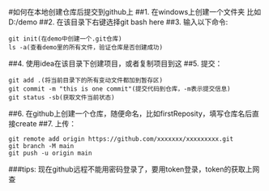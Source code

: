 #如何在本地创建仓库后提交到github上
##1. 在windows上创建一个文件夹 比如D:/demo
##2. 在该目录下右键选择git bash here
##3. 输入以下命令:
```
git init(在demo中创建一个.git仓库)
ls -a(查看demo里的所有文件，验证仓库是否创建成功)
```
##4. 使用idea在该目录下创建项目，或者复制项目到这
##5. 提交：
```
git add .(将当前目录下的所有变动文件都加到暂存区)
git commit -m "this is one commit"(提交代码到仓库，-m表示提交信息)
git status -sb(获取文件当前状态)
```
##6. 在github上创建一个仓库，随便命名，比如firstReposity，填写仓库名后直接create
##7. 上传：
```aidl
git remote add origin https://github.com/xxxxxxx/xxxxxxxxx.git
git branch -M main
git push -u origin main
```
###tips: 现在github远程不能用密码登录了，要用token登录，token的获取上网查
